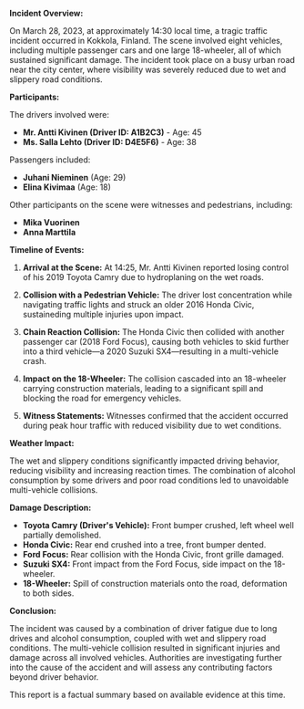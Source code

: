 

**Incident Overview:**

On March 28, 2023, at approximately 14:30 local time, a tragic traffic incident occurred in Kokkola, Finland. The scene involved eight vehicles, including multiple passenger cars and one large 18-wheeler, all of which sustained significant damage. The incident took place on a busy urban road near the city center, where visibility was severely reduced due to wet and slippery road conditions.

**Participants:**

The drivers involved were:

- **Mr. Antti Kivinen (Driver ID: A1B2C3)** - Age: 45
- **Ms. Salla Lehto (Driver ID: D4E5F6)** - Age: 38

Passengers included:

- **Juhani Nieminen** (Age: 29)
- **Elina Kivimaa** (Age: 18)

Other participants on the scene were witnesses and pedestrians, including:

- **Mika Vuorinen**
- **Anna Marttila**

**Timeline of Events:**

1. **Arrival at the Scene:** At 14:25, Mr. Antti Kivinen reported losing control of his 2019 Toyota Camry due to hydroplaning on the wet roads.

2. **Collision with a Pedestrian Vehicle:** The driver lost concentration while navigating traffic lights and struck an older 2016 Honda Civic, sustaineding multiple injuries upon impact.

3. **Chain Reaction Collision:** The Honda Civic then collided with another passenger car (2018 Ford Focus), causing both vehicles to skid further into a third vehicle—a 2020 Suzuki SX4—resulting in a multi-vehicle crash.

4. **Impact on the 18-Wheeler:** The collision cascaded into an 18-wheeler carrying construction materials, leading to a significant spill and blocking the road for emergency vehicles.

5. **Witness Statements:** Witnesses confirmed that the accident occurred during peak hour traffic with reduced visibility due to wet conditions.

**Weather Impact:**

The wet and slippery conditions significantly impacted driving behavior, reducing visibility and increasing reaction times. The combination of alcohol consumption by some drivers and poor road conditions led to unavoidable multi-vehicle collisions.

**Damage Description:**

- **Toyota Camry (Driver's Vehicle):** Front bumper crushed, left wheel well partially demolished.
- **Honda Civic:** Rear end crushed into a tree, front bumper dented.
- **Ford Focus:** Rear collision with the Honda Civic, front grille damaged.
- **Suzuki SX4:** Front impact from the Ford Focus, side impact on the 18-wheeler.
- **18-Wheeler:** Spill of construction materials onto the road, deformation to both sides.

**Conclusion:**

The incident was caused by a combination of driver fatigue due to long drives and alcohol consumption, coupled with wet and slippery road conditions. The multi-vehicle collision resulted in significant injuries and damage across all involved vehicles. Authorities are investigating further into the cause of the accident and will assess any contributing factors beyond driver behavior.

This report is a factual summary based on available evidence at this time.